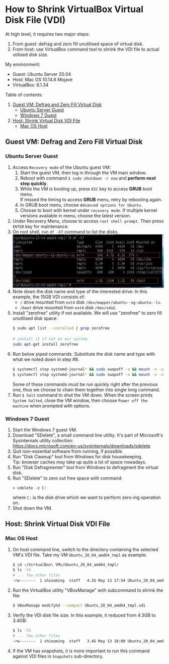 # How to Shrink VirtualBox Virtual Disk File (VDI)

At high level, it requires two major steps:
1. From guest: defrag and zero fill unutilised space of virtual disk.
2. From host: use VirtualBox command tool to shrink the VDI file to actual utilised disk size.

My environment:
- Guest: Ubuntu Server 20.04
- Host: Mac OS 10.14.6 Mojave
- VirtualBox: 6.1.34

Table of contents:
1. [Guest VM: Defrag and Zero Fill Virtual Disk](#openssh-server)
   - [Ubuntu Server Guest](#ubuntu-server-guest)
   - [Windows 7 Guest](#windows-7-guest)
2. [Host: Shrink Virtual Disk VDI File](#host-shrink-virtual-disk-vdi-file)
   - [Mac OS Host](#mac-os-host)


## Guest VM: Defrag and Zero Fill Virtual Disk

### Ubuntu Server Guest

1. Access `Recovery mode` of the Ubuntu guest VM:
   1. Start the guest VM, then log in through the VM main window.
   1. Reboot with command `$ sudo shutdown -r now` and **perform next step quickly**.
   1. While the VM is booting up, press `ESC` key to access **GRUB** boot menu.  
      If missed the timing to access **GRUB** menu, retry by rebooting again.
   1. In GRUB boot menu, choose `Advanced options for Ubuntu`.
   1. Choose to boot with kernel under `recovery mode`. If multiple kernel versions available in menu, choose the latest version.
1. Under Recovery Menu, choose to access `root shell prompt`. Then press `ENTER` key for maintenance.
1. On root shell, run `df -hT` command to list the disks.
   ![df command output](images/screenshot-df-output.png)
1. Note down the disk name and type of the interested drive:
   In this example, the 15GB VDI consists of:
   - `/` drive mounted from `ext4` disk `/dev/mapper/ubuntu--vg-ubuntu--lv`.
   - `/boot` drive mounted from `ext4` disk `/dev/sda2`.
1. Install "zerofree" utility if not available. We will use "zerofree" to zero fill unutilised disk space:
   ```bash
   $ sudo apt list --installed | grep zerofree
   
   # install it if not on our system.
   sudo apt-get install zerofree
   ```
1. Run below piped commands. Substitute the disk name and type with what we noted down in step #8.
   ```bash
   $ systemctl stop systemd-journal* && sudo swapoff -a && mount -n -o remount,ro -t ext4 /dev/mapper/ubuntu--vg-ubuntu--lv / && zerofree -v /dev/mapper/ubuntu--vg-ubuntu--lv
   $ systemctl stop systemd-journal* && sudo swapoff -a && mount -n -o remount,ro -t ext4 /dev/sda2 /boot && zerofree -v /dev/sda2
   ```
   Some of these commands must be run quickly right after the previous one, thus we choose to chain them together into single long command.
1. Run `$ halt` command to shut the VM down. When the screen prints `System halted`, close the VM window, then choose `Power off the machine` when prompted with options.

### Windows 7 Guest

1. Start the Windows 7 guest VM.
1. Download "SDelete", a small command line utility. It's part of Microsoft's Sysinternals utility collection:  
   https://docs.microsoft.com/en-us/sysinternals/downloads/sdelete
1. Quit non-essential software from running, if possible.
1. Run "Disk Cleanup" tool from Windows for disk housekeeping.  
   Tip: browser caches may take up quite a lot of space nowadays.
3. Run "Disk Defragmenter" tool from Windows to defragment the virtual disk.
4. Run "SDelete" to zero out free space with command:
   ```
   > sdelete -z C:
   ```
   where `C:` is the disk drive which we want to perform zero-ing operation on.
3. Shut down the VM.


## Host: Shrink Virtual Disk VDI File

### Mac OS Host

1. On host command line, switch to the directory containing the selected VM's VDI file. Take my VM `Ubuntu_20_04_amd64_tmpl` as example:
   ```bash
   $ cd ~/VirtualBox\ VMs/Ubuntu_20_04_amd64_tmpl/
   $ ls -lh
   # ... few other files
   -rw-------  1 shiouming  staff   4.3G May 13 17:54 Ubuntu_20_04_amd64_tmpl.vdi
   ```
1. Run the VirtualBox utility "VBoxManage" with subcommand to shrink the file:
   ```bash
   $ VBoxManage modifyhd --compact Ubuntu_20_04_amd64_tmpl.vdi
   ```
1. Verify the VDI disk file size. In this example, it reduced from 4.3GB to 3.4GB:
   ```bash
   $ ls -lh
   # ... few other files
   -rw-------  1 shiouming  staff   3.4G May 13 18:09 Ubuntu_20_04_amd64_tmpl.vdi
   ```
1. If the VM has snapshots, it is more important to run this command against VDI files in `Snapshots` sub-directory.

